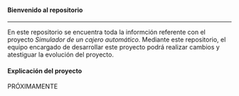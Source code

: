#### Bienvenido al repositorio
----
En este repositorio se encuentra toda la informción referente con el proyecto *Simulador de un cajero automático*. Mediante este repositorio, el equipo encargado de desarrollar este proyecto podrá realizar cambios y atestiguar la evolución del proyecto.

#### Explicación del proyecto 
PRÓXIMAMENTE
